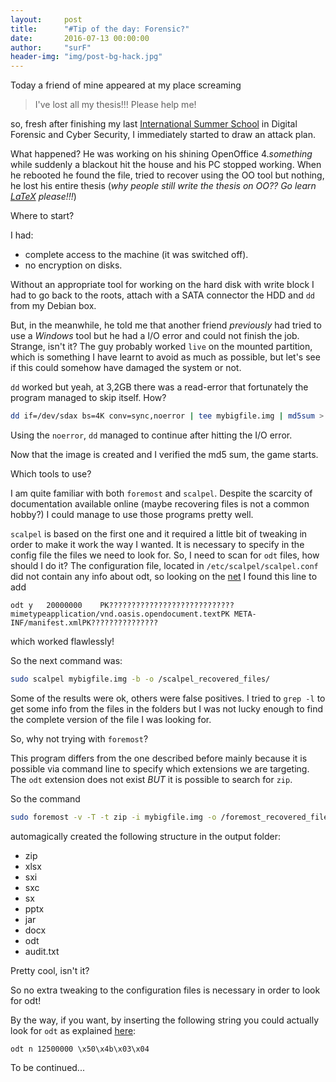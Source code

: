 ```yaml
---
layout:     post
title:      "#Tip of the day: Forensic?"
date:       2016-07-13 00:00:00
author:     "surF"
header-img: "img/post-bg-hack.jpg"
---
```


Today a friend of mine appeared at my place screaming 

>I've lost all my thesis!!! Please help me!

so, fresh after finishing my last [International Summer
School](http://studyitin.ee/c3s) in Digital
Forensic and Cyber Security, I immediately started to draw an attack plan.

What happened?
He was working on his shining OpenOffice 4._something_ while suddenly a blackout
hit the house and his PC stopped working.
When he rebooted he found the file, tried to recover using the OO tool but
nothing, he lost his entire thesis (*why people still write the thesis on OO??
Go learn [LaTeX](https://it.wikipedia.org/wiki/LaTeX) please!!!*)



Where to start?

I had:

* complete access to the machine (it was switched off).
* no encryption on disks.

Without an appropriate tool for working on the hard disk with write block I had
to go back to the roots, attach with a SATA connector the HDD and `dd` from my
Debian box. 

But, in the meanwhile, he told me that another friend _previously_ had tried to
use a _Windows_ tool but he had a I/O error and could not finish the job.
Strange, isn't it?
The guy probably worked `live` on the mounted partition, which is something I have
learnt to avoid as much as possible, but let's see if this could somehow have damaged
the system or not.

`dd` worked but yeah, at 3,2GB there was a read-error that fortunately the program
managed to skip itself. How?  

```sh
dd if=/dev/sdax bs=4K conv=sync,noerror | tee mybigfile.img | md5sum > mybigfile.md5
```

Using the `noerror`, `dd` managed to continue after hitting the I/O error.

Now that the image is created and I verified the md5 sum, the game starts.

Which tools to use?

I am quite familiar with both `foremost` and `scalpel`.
Despite the scarcity of documentation available online (maybe recovering files
is not a common hobby?) I could manage to use those programs pretty well.

`scalpel` is based on the first one and it required a little bit of tweaking in
order to make it work the way I wanted. It is necessary to specify in the
config file the files we need to look for. So, I need to scan for `odt` files,
how should I do it?
The configuration file, located in `/etc/scalpel/scalpel.conf` did not contain any info
about odt, so looking on the
[net](https://ubuntuforums.org/showthread.php?t=1378119) I found this line to add 

```
odt y   20000000    PK????????????????????????????mimetypeapplication/vnd.oasis.opendocument.textPK META-INF/manifest.xmlPK???????????????
```

which worked flawlessly!

So the next command was:

```sh
sudo scalpel mybigfile.img -b -o /scalpel_recovered_files/
```

Some of the results were ok, others were false positives. 
I tried to `grep -l` to get some info from the files in the folders but I was
not lucky enough to find the complete version of the file I was looking for. 

So, why not trying with `foremost`?

This program differs from the one described before mainly because it is
possible via command line to specify which extensions we are targeting. The
`odt` extension does not exist *BUT* it is possible to search for `zip`. 

So the command

```sh
sudo foremost -v -T -t zip -i mybigfile.img -o /foremost_recovered_files/
```

automagically created the following structure in the output folder:

* zip
* xlsx
* sxi
* sxc
* sx
* pptx
* jar
* docx
* odt
* audit.txt

Pretty cool, isn't it?

So no extra tweaking to the configuration files is necessary in order to look
for odt!

By the way, if you want, by inserting the following string you could actually
look for `odt` as explained [here](http://www.cfitaly.net/it/carvingodt):

```
odt n 12500000 \x50\x4b\x03\x04 
```

To be continued...









